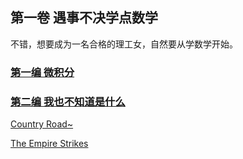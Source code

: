 ## 第一卷 遇事不决学点数学 

不错，想要成为一名合格的理工女，自然要从学数学开始。 





### [第一编 微积分](./Part1.md)

### [第二编 我也不知道是什么](./Part2.md)





[Country Road~](/readme.md)

[The Empire Strikes](../engScript.md)

